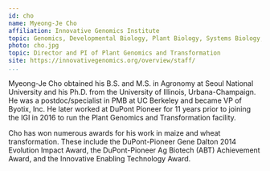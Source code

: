 ```yaml
---
id: cho
name: Myeong-Je Cho
affiliation: Innovative Genomics Institute
topic: Genomics, Developmental Biology, Plant Biology, Systems Biology, Transcriptional Networks
photo: cho.jpg
topic: Director and PI of Plant Genomics and Transformation
site: https://innovativegenomics.org/overview/staff/
...
```


Myeong-Je Cho obtained his B.S. and M.S. in Agronomy at Seoul National
University and his Ph.D\. from the University of Illinois, Urbana-Champaign. He
was a postdoc/specialist in PMB at UC Berkeley and became VP of Byotix, Inc. He
later worked at DuPont Pioneer for 11 years prior to joining the IGI in 2016 to
run the Plant Genomics and Transformation facility.

Cho has won numerous awards for his work in maize and wheat transformation.
These include the DuPont-Pioneer Gene Dalton 2014 Evolution Impact Award, the
DuPont-Pioneer Ag Biotech (ABT) Achievement Award, and the Innovative Enabling
Technology Award.
